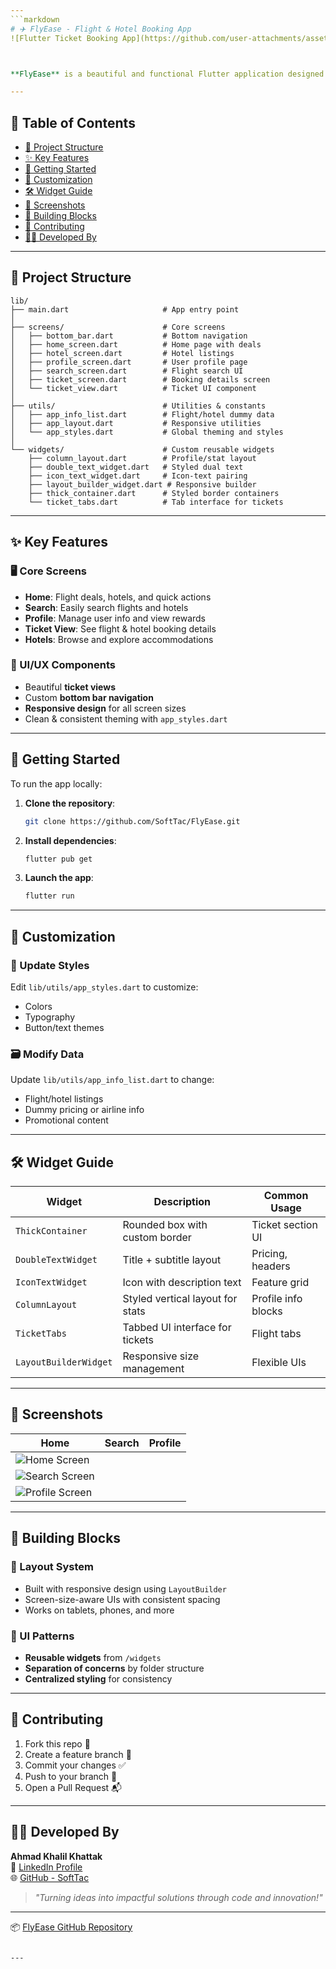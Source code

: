 ```yaml
---
```markdown
# ✈️ FlyEase - Flight & Hotel Booking App
![Flutter Ticket Booking App](https://github.com/user-attachments/assets/3ac2d037-65af-4c4e-9ab4-a2e13f64f998)



**FlyEase** is a beautiful and functional Flutter application designed for seamless **flight and hotel booking**. Featuring smooth animations, reusable widgets, and a responsive layout — it's your all-in-one travel companion.

---
```


## 🧭 Table of Contents
- [📂 Project Structure](#-project-structure)
- [✨ Key Features](#-key-features)
- [🚀 Getting Started](#-getting-started)
- [🎨 Customization](#-customization)
- [🛠️ Widget Guide](#-widget-guide)
- [📱 Screenshots](#-screenshots)
- [🧱 Building Blocks](#-building-blocks)
- [🤝 Contributing](#-contributing)
- [👨‍💻 Developed By](#-developed-by)

---

## 📂 Project Structure

```
lib/
├── main.dart                     # App entry point
│
├── screens/                      # Core screens
│   ├── bottom_bar.dart           # Bottom navigation
│   ├── home_screen.dart          # Home page with deals
│   ├── hotel_screen.dart         # Hotel listings
│   ├── profile_screen.dart       # User profile page
│   ├── search_screen.dart        # Flight search UI
│   ├── ticket_screen.dart        # Booking details screen
│   └── ticket_view.dart          # Ticket UI component
│
├── utils/                        # Utilities & constants
│   ├── app_info_list.dart        # Flight/hotel dummy data
│   ├── app_layout.dart           # Responsive utilities
│   └── app_styles.dart           # Global theming and styles
│
└── widgets/                      # Custom reusable widgets
    ├── column_layout.dart        # Profile/stat layout
    ├── double_text_widget.dart   # Styled dual text
    ├── icon_text_widget.dart     # Icon-text pairing
    ├── layout_builder_widget.dart # Responsive builder
    ├── thick_container.dart      # Styled border containers
    └── ticket_tabs.dart          # Tab interface for tickets
```

---

## ✨ Key Features

### 🖥️ Core Screens
- **Home**: Flight deals, hotels, and quick actions
- **Search**: Easily search flights and hotels
- **Profile**: Manage user info and view rewards
- **Ticket View**: See flight & hotel booking details
- **Hotels**: Browse and explore accommodations

### 🎨 UI/UX Components
- Beautiful **ticket views**
- Custom **bottom bar navigation**
- **Responsive design** for all screen sizes
- Clean & consistent theming with `app_styles.dart`

---

## 🚀 Getting Started

To run the app locally:

1. **Clone the repository**:
   ```bash
   git clone https://github.com/SoftTac/FlyEase.git
   ```

2. **Install dependencies**:
   ```bash
   flutter pub get
   ```

3. **Launch the app**:
   ```bash
   flutter run
   ```

---

## 🎨 Customization

### 🎯 Update Styles
Edit `lib/utils/app_styles.dart` to customize:
- Colors
- Typography
- Button/text themes

### 🗃️ Modify Data
Update `lib/utils/app_info_list.dart` to change:
- Flight/hotel listings
- Dummy pricing or airline info
- Promotional content

---

## 🛠️ Widget Guide

| Widget              | Description                          | Common Usage        |
|---------------------|--------------------------------------|---------------------|
| `ThickContainer`     | Rounded box with custom border        | Ticket section UI   |
| `DoubleTextWidget`   | Title + subtitle layout               | Pricing, headers    |
| `IconTextWidget`     | Icon with description text            | Feature grid        |
| `ColumnLayout`       | Styled vertical layout for stats      | Profile info blocks |
| `TicketTabs`         | Tabbed UI interface for tickets       | Flight tabs         |
| `LayoutBuilderWidget`| Responsive size management            | Flexible UIs        |

---

## 📱 Screenshots

| Home | Search | Profile |
|------|--------|---------|
| ![Home Screen](https://github.com/user-attachments/assets/9242fa58-b004-4e12-b79c-0a30db91f67c) |
| ![Search Screen](https://github.com/user-attachments/assets/c1f2e2b0-893f-474b-b2fd-e062bf050079) |
| ![Profile Screen](https://github.com/user-attachments/assets/93f90acd-a7a6-496d-88cf-342a6fd6a26c) |

---

## 🧱 Building Blocks

### 📐 Layout System
- Built with responsive design using `LayoutBuilder`
- Screen-size-aware UIs with consistent spacing
- Works on tablets, phones, and more

### 🧩 UI Patterns
- **Reusable widgets** from `/widgets`
- **Separation of concerns** by folder structure
- **Centralized styling** for consistency

---

## 🤝 Contributing

1. Fork this repo 🍴  
2. Create a feature branch 🔧  
3. Commit your changes ✅  
4. Push to your branch 🚀  
5. Open a Pull Request 📬  

---

## 👨‍💻 Developed By

**Ahmad Khalil Khattak**  
🔗 [LinkedIn Profile](https://www.linkedin.com/in/ahmad-khalil-33bbb4283/)  
🌐 [GitHub - SoftTac](https://github.com/SoftTac)  

> *"Turning ideas into impactful solutions through code and innovation!"*

---

📦 [FlyEase GitHub Repository](https://github.com/SoftTac/FlyEase)
```

---
